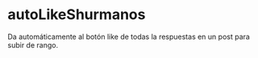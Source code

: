 # autoLikeShurmanos
Da automáticamente al botón like de todas la respuestas en un post para subir de rango.
